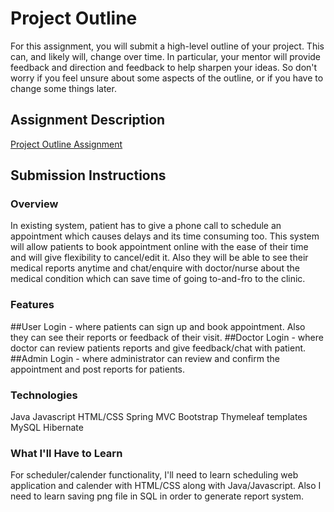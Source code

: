 # Project Outline
For this assignment, you will submit a high-level outline of your project. This can, and likely will, change over time. In particular, your mentor will provide feedback and direction and feedback to help sharpen your ideas. So don't worry if you feel unsure about some aspects of the outline, or if you have to change some things later.

## Assignment Description
[Project Outline Assignment](https://education.launchcode.org/liftoff/assignments/project-outline/)

## Submission Instructions

### Overview
In existing system, patient has to give a phone call to schedule an appointment which causes delays and its time consuming too.
This system will allow patients to book appointment online with the ease of their time and will give flexibility to cancel/edit it.
Also they will be able to see their medical reports anytime and chat/enquire with doctor/nurse about the medical condition
which can save time of going to-and-fro to the clinic.

### Features
##User Login -  where patients can sign up and book appointment. Also they can see their reports or feedback of their visit.
##Doctor Login - where doctor can review patients reports and give feedback/chat with patient.
##Admin Login - where administrator can review and confirm the appointment and post reports for patients.  

### Technologies
Java
Javascript
HTML/CSS
Spring MVC
Bootstrap
Thymeleaf templates
MySQL
Hibernate

### What I'll Have to Learn
For scheduler/calender functionality, I'll need to learn scheduling web application and calender with HTML/CSS along with Java/Javascript.
Also I need to learn saving png file in SQL in order to generate report system.